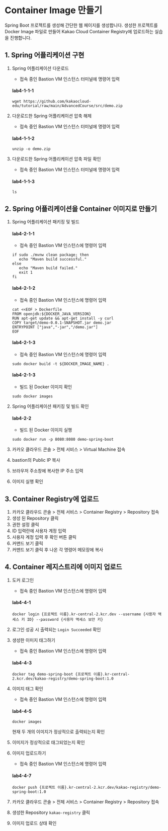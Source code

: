 # Container Image 만들기

Spring Boot 프로젝트를 생성해 간단한 웹 페이지를 생성합니다. 생성한 프로젝트를 Docker Image 파일로 만들어 Kakao Cloud Container Registry에 업로드하는 실습을 진행합니다.


## 1. Spring 어플리케이션 구현

1. Spring 어플리케이션 다운로드
   - 접속 중인 Bastion VM 인스턴스 터미널에 명령어 입력
   #### **lab4-1-1-1**
   ```
   wget https://github.com/kakaocloud-edu/tutorial/raw/main/AdvancedCourse/src/demo.zip
   ```

2. 다운로드한 Spring 어플리케이션 압축 해제

   - 접속 중인 Bastion VM 인스턴스 터미널에 명령어 입력
   #### **lab4-1-1-2**
   ```
   unzip -o demo.zip
   ```

3. 다운로드한 Spring 어플리케이션 압축 파일 확인

   - 접속 중인 Bastion VM 인스턴스 터미널에 명령어 입력
   #### **lab4-1-1-3**
   ```
   ls
   ```
    
## 2. Spring 어플리케이션을 Container 이미지로 만들기

   
1. Spring 어플리케이션 패키징 및 빌드
  
   #### **lab4-2-1-1**
   - 접속 중인 Bastion VM 인스턴스에 명령어 입력
   ```
   if sudo ./mvnw clean package; then
      echo "Maven build successful."
   else
      echo "Maven build failed."
      exit 1
   fi
   ```

    #### **lab4-2-1-2**
   - 접속 중인 Bastion VM 인스턴스에 명령어 입력
   ```
   cat <<EOF > Dockerfile
   FROM openjdk:${DOCKER_JAVA_VERSION}
   RUN apt-get update && apt-get install -y curl
   COPY target/demo-0.0.1-SNAPSHOT.jar demo.jar
   ENTRYPOINT ["java","-jar","/demo.jar"]
   EOF
   ```

   #### **lab4-2-1-3**
   - 접속 중인 Bastion VM 인스턴스에 명령어 입력
   ```
   sudo docker build -t ${DOCKER_IMAGE_NAME} .    
   ```

   #### **lab4-2-1-3**
   - 빌드 된 Docker 이미지 확인
   ```
   sudo docker images
   ```
   
2. Spring 어플리케이션 패키징 및 빌드 확인

   #### **lab4-2-2**
   - 빌드 된 Docker 이미지 실행
   ```
   sudo docker run -p 8080:8080 demo-spring-boot 
   ```

3. 카카오 클라우드 콘솔 > 전체 서비스 > Virtual Machine 접속
4. bastion의 Public IP 복사
5. 브라우저 주소창에 복사한 IP 주소 입력
6. 이미지 실행 확인

## 3. Container Registry에 업로드

1. 카카오 클라우드 콘솔 > 전체 서비스 > Container Registry > Repository 접속
2. 생성 된 Repository 클릭 
3. 권한 설정 클릭
4. ID 입력란에 사용자 계정 입력
5. 사용자 계정 입력 후 확인 버튼 클릭
6. 커맨드 보기 클릭
7. 커맨드 보기 클릭 후 나온 각 명령어 메모장에 복사

## 4. Container 레지스트리에 이미지 업로드

1. 도커 로그인
   - 접속 중인 Bastion VM 인스턴스에 명령어 입력 
   #### **lab4-4-1**
   ```
   docker login {프로젝트 이름}.kr-central-2.kcr.dev --username {사용자 액세스 키 ID} --password {사용자 액세스 보안 키}
   ```

2. 로그인 성공 시 출력되는 `Login Succeeded` 확인
3. 생성한 이미지 태그하기
   - 접속 중인 Bastion VM 인스턴스에 명령어 입력 
   #### **lab4-4-3**
   ```
   docker tag demo-spring-boot {프로젝트 이름}.kr-central-2.kcr.dev/kakao-registry/demo-spring-boot:1.0
   ```

4. 이미지 태그 확인
   - 접속 중인 Bastion VM 인스턴스에 명령어 입력
   #### **lab4-4-5**
   
   ```
   docker images
   ```
     현재 두 개의 이미지가 정상적으로 출력되는지 확인
   
6. 이미지가 정상적으로 태그되었는지 확인
7. 이미지 업로드하기
   - 접속 중인 Bastion VM 인스턴스에 명령어 입력 
   #### **lab4-4-7**
   ```
   docker push {프로젝트 이름}.kr-central-2.kcr.dev/kakao-registry/demo-spring-boot:1.0
   ```
8. 카카오 클라우드 콘솔 > 전체 서비스 > Container Registry > Repository 접속
9. 생성한 Repository `kakao-registry` 클릭
10. 이미지 업로드 상태 확인



